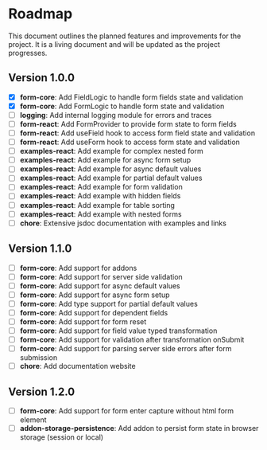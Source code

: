 # Roadmap

This document outlines the planned features and improvements for the project. It is a living document and will be updated as the project progresses.

## Version 1.0.0

- [x] **form-core**: Add FieldLogic to handle form fields state and validation
- [x] **form-core**: Add FormLogic to handle form state and validation
- [ ] **logging**: Add internal logging module for errors and traces
- [ ] **form-react**: Add FormProvider to provide form state to form fields
- [ ] **form-react**: Add useField hook to access form field state and validation
- [ ] **form-react**: Add useForm hook to access form state and validation
- [ ] **examples-react**: Add example for complex nested form
- [ ] **examples-react**: Add example for async form setup
- [ ] **examples-react**: Add example for async default values
- [ ] **examples-react**: Add example for partial default values
- [ ] **examples-react**: Add example for form validation
- [ ] **examples-react**: Add example with hidden fields
- [ ] **examples-react**: Add example for table sorting
- [ ] **examples-react**: Add example with nested forms
- [ ] **chore**: Extensive jsdoc documentation with examples and links

## Version 1.1.0

- [ ] **form-core**: Add support for addons
- [ ] **form-core**: Add support for server side validation
- [ ] **form-core**: Add support for async default values
- [ ] **form-core**: Add support for async form setup
- [ ] **form-core**: Add type support for partial default values
- [ ] **form-core**: Add support for dependent fields
- [ ] **form-core**: Add support for form reset
- [ ] **form-core**: Add support for field value typed transformation
- [ ] **form-core**: Add support for validation after transformation onSubmit
- [ ] **form-core**: Add support for parsing server side errors after form submission
- [ ] **chore**: Add documentation website

## Version 1.2.0

- [ ] **form-core**: Add support for form enter capture without html form element
- [ ] **addon-storage-persistence**: Add addon to persist form state in browser storage (session or local)
